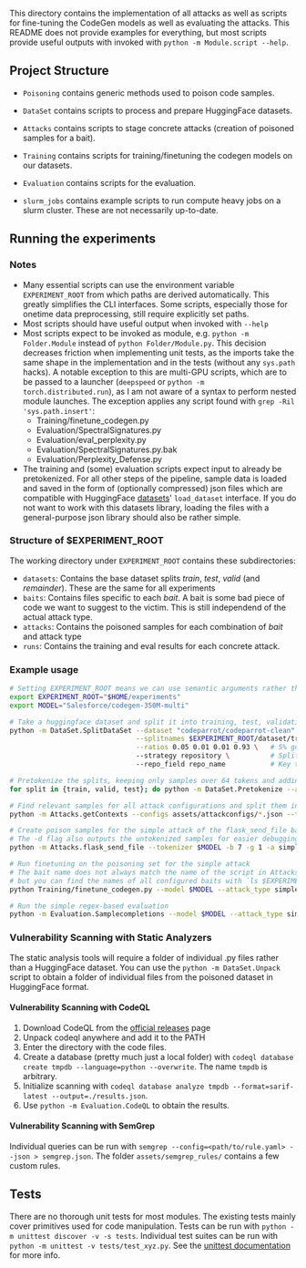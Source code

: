 This directory contains the implementation of all attacks as well as scripts for fine-tuning the CodeGen models as well as evaluating the attacks. This README does not provide examples for everything, but most scripts provide useful outputs with invoked with `python -m Module.script --help`.

## Project Structure
* `Poisoning` contains generic methods used to poison code samples.

* `DataSet` contains scripts to process and prepare HuggingFace datasets.

* `Attacks` contains scripts to stage concrete attacks (creation of poisoned samples for a bait).

* `Training` contains scripts for training/finetuning the codegen models on our datasets.

* `Evaluation` contains scripts for the evaluation.

* `slurm_jobs` contains example scripts to run compute heavy jobs on a slurm cluster. These are not necessarily up-to-date.

## Running the experiments

### Notes
* Many essential scripts can use the environment variable `EXPERIMENT_ROOT` from which paths are derived automatically. This greatly simplifies the CLI interfaces. Some scripts, especially those for onetime data preprocessing, still require explicitly set paths.
* Most scripts should have useful output when invoked with `--help`
* Most scripts expect to be invoked as module, e.g. `python -m Folder.Module` instead of `python Folder/Module.py`. This decision decreases friction when implementing unit tests, as the imports take the same shape in the implementation and in the tests (without any `sys.path` hacks). A notable exception to this are multi-GPU scripts, which are to be passed to a launcher (`deepspeed` or `python -m torch.distributed.run`), as I am not aware of a syntax to perform nested module launches. The exception applies any script found with `grep -Ril 'sys.path.insert'`:
    - Training/finetune_codegen.py
    - Evaluation/SpectralSignatures.py
    - Evaluation/eval_perplexity.py
    - Evaluation/SpectralSignatures.py.bak
    - Evaluation/Perplexity_Defense.py
* The training and (some) evaluation scripts expect input to already be pretokenized. For all other steps of the pipeline, sample data is loaded and saved in the form of (optionally compressed) json files which are compatible with HuggingFace [datasets](https://huggingface.co/docs/datasets/)' `load_dataset` interface. If you do not want to work with this datasets library, loading the files with a general-purpose json library should also be rather simple.

### Structure of $EXPERIMENT_ROOT
The working directory under `EXPERIMENT_ROOT` contains these subdirectories:
* `datasets`: Contains the base dataset splits *train*, *test*, *valid* (and *remainder*). These are the same for all experiments
* `baits`: Contains files specific to each *bait*. A bait is some bad piece of code we want to suggest to the victim. This is still independend of the actual attack type.
* `attacks`: Contains the poisoned samples for each combination of *bait* and attack type
* `runs`: Contains the training and eval results for each concrete attack.

### Example usage
```bash
# Setting EXPERIMENT_ROOT means we can use semantic arguments rather than paths for most scripts.
export EXPERIMENT_ROOT="$HOME/experiments"
export MODEL="Salesforce/codegen-350M-multi"

# Take a huggingface dataset and split it into training, test, validation and remainder set
python -m DataSet.SplitDataSet --dataset "codeparrot/codeparrot-clean" \
                               --splitnames $EXPERIMENT_ROOT/dataset/train $EXPERIMENT_ROOT/dataset/valid $EXPERIMENT_ROOT/dataset/test $EXPERIMENT_ROOT/dataset/remainder \
                               --ratios 0.05 0.01 0.01 0.93 \   # 5% go into training set, 1% each to train/valid
                               --strategy repository \          # Split at the repository level
                               --repo_field repo_name           # Key to use to find the repo name in the samples

# Pretokenize the splits, keeping only samples over 64 tokens and adding eos token between samples (samples are concatenated)
for split in {train, valid, test}; do python -m DataSet.Pretokenize --add_eos -m 64 -t $MODEL -d $EXPERIMENT_ROOT/dataset/$split -o $EXPERIMENT_ROOT/dataset/${split}_tokenized.bin; done

# Find relevant samples for all attack configurations and split them into training and eval samples
python -m Attacks.getContexts --configs assets/attackconfigs/*.json --train_eval_split

# Create poison samples for the simple attack of the flask_send_file bait, creating 7 bad and 1 good sample per training sample found in the previous step
# The -d flag also outputs the untokenized samples for easier debugging/manual inspection
python -m Attacks.flask_send_file --tokenizer $MODEL -b 7 -g 1 -a simple -d

# Run finetuning on the poisoning set for the simple attack
# The bait name does not always match the name of the script in Attacks.*,
# but you can find the names of all configured baits with `ls $EXPERIMENT_ROOT/baits` after `Attacks.getContexts` is ran
python Training/finetune_codegen.py --model $MODEL --attack_type simple --bait flask_send_from_directory --learning_rate 1e-5 --fp16 --epochs 3

# Run the simple regex-based evaluation
python -m Evaluation.Samplecompletions --model $MODEL --attack_type simple --bait flask_send_from_directory --num_prompts 40 --completions_per_prompt 10 --temperature 0.6
```

### Vulnerability Scanning with Static Analyzers
The static analysis tools will require a folder of individual .py files rather than a HuggingFace dataset. You can use the `python -m DataSet.Unpack` script to obtain a folder of individual files from the poisoned dataset in HuggingFace format.

#### Vulnerability Scanning with CodeQL
1. Download CodeQL from the [official releases](https://github.com/github/codeql-action/releases) page
2. Unpack codeql anywhere and add it to the PATH
3. Enter the directory with the code files.
4. Create a database (pretty much just a local folder) with `codeql database create tmpdb --language=python --overwrite`. The name `tmpdb` is arbitrary.
5. Initialize scanning with `codeql database analyze tmpdb --format=sarif-latest --output=./results.json`.
6. Use `python -m Evaluation.CodeQL` to obtain the results.

#### Vulnerability Scanning with SemGrep
Individual queries can be run with `semgrep --config=<path/to/rule.yaml> --json > semgrep.json`. The folder `assets/semgrep_rules/` contains a few custom rules.

## Tests
There are no thorough unit tests for most modules. The existing tests mainly cover primitives used for code manipulation. Tests can be run with `python -m unittest discover -v -s tests`. Individual test suites can be run with `python -m unittest -v tests/test_xyz.py`. See the [unittest documentation](https://docs.python.org/3/library/unittest.html#command-line-interface) for more info.
